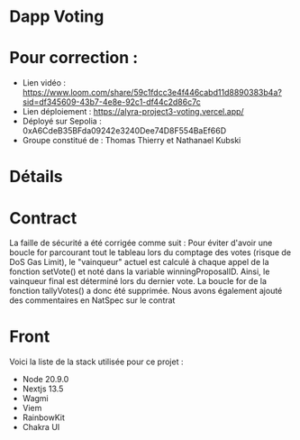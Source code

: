 # Dapp Voting

# Pour correction :

- Lien vidéo : https://www.loom.com/share/59c1fdcc3e4f446cabd11d8890383b4a?sid=df345609-43b7-4e8e-92c1-df44c2d86c7c
- Lien déploiement : https://alyra-project3-voting.vercel.app/
- Déployé sur Sepolia : 0xA6CdeB35BFda09242e3240Dee74D8F554BaEf66D
- Groupe constitué de : Thomas Thierry et Nathanael Kubski

# Détails

# Contract 

La faille de sécurité a été corrigée comme suit : 
Pour éviter d'avoir une boucle for parcourant tout le tableau lors du comptage des votes (risque de DoS Gas Limit), le "vainqueur" actuel est calculé à chaque appel de la fonction setVote() et noté dans la variable winningProposalID. Ainsi, le vainqueur final est déterminé lors du dernier vote. La boucle for de la fonction tallyVotes() a donc été supprimée.
Nous avons également ajouté des commentaires en NatSpec sur le contrat

# Front

Voici la liste de la stack utilisée pour ce projet :
- Node 20.9.0
- Nextjs 13.5
- Wagmi
- Viem
- RainbowKit
- Chakra UI

